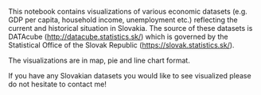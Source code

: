This notebook contains visualizations of various economic datasets (e.g. GDP per capita, household income, unemployment etc.) reflecting the current and historical situation in Slovakia. The source of these datasets is DATAcube (http://datacube.statistics.sk/) which is governed by the Statistical Office of the Slovak Republic (https://slovak.statistics.sk/).

The visualizations are in map, pie and line chart format.

If you have any Slovakian datasets you would like to see visualized please do not hesitate to contact me!